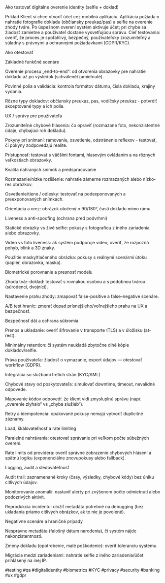 Ako testovať digitálne overenie identity (selfie + doklad)

Príklad
Klient si chce otvoriť účet cez mobilnú aplikáciu. Aplikácia požiada o nahratie fotografie dokladu (občiansky preukaz/pas) a selfie na overenie zhody tváre. Po úspešnom overení systém aktivuje účet; pri chybe sa žiadosť zamietne a používateľ dostane vysvetľujúcu správu. Cieľ testovania: overiť, že proces je spoľahlivý, bezpečný, používateľsky zrozumiteľný a súladný s právnymi a ochrannými požiadavkami (GDPR/KYC).

Ako otestovať 

Základné funkčné scenáre

Overenie procesu „end-to-end“: od otvorenia obrazovky pre nahratie dokladu až po výsledok (schválené/zamietnuté).

Povinné polia a validácia: kontrola formátov dátumu, čísla dokladu, krajiny vydania.

Rôzne typy dokladov: občiansky preukaz, pas, vodičský preukaz - potvrdiť akceptované typy a ich polia.

UX / správy pre používateľa

Zrozumiteľné chybové hlásenia: čo opraviť (rozmazané foto, nekonzistentné údaje, chýbajúci roh dokladu).

Pokyny pri snímaní: rámovanie, osvetlenie, odstránenie reflexov - testovať, či pokyny zodpovedajú realite.

Prístupnosť: testovať s väčšími fontami, hlasovým ovládaním a na rôznych veľkostiach obrazovky.

Kvalita nahraných snímok a predspracovanie

Rozmazanie/nízke rozlíšenie: nahratie zámerne rozmazaných alebo nízko-res obrázkov.

Osvetlenie/tiene / odlesky: testovať na podexponovaných a preexponovaných snímkach.

Orientácia a orez: obrázok otočený o 90/180°, časti dokladu mimo rámu.

Liveness a anti-spoofing (ochrana pred podvrhmi)

Statické obrázky vs živé selfie: pokusy s fotografiou z iného zariadenia alebo obrazovky.

Video vs foto liveness: ak systém podporuje video, overiť, že rozpozná pohyb, blink a 3D znaky.

Použitie masky/tlačeného obrázka: pokusy s reálnymi scenármi útoku (papier, obrazovka, maska).

Biometrické porovnanie a presnosť modelu

Zhoda tvár–doklad: testovať s rovnakou osobou a s podobnou tvárou (súrodenci, dvojníci).

Nastavenie prahu zhody: zmapovať false-positive a false-negative scenáre.

A/B test hraníc: zmerať dopad prísnejšieho/voľnejšieho prahu na UX a bezpečnosť.

Bezpečnosť dát a ochrana súkromia

Prenos a ukladanie: overiť šifrovanie v transporte (TLS) a v úložisku (at-rest).

Minimálny retention: či systém neukladá zbytočne dlhé kópie dokladov/selfie.

Práva používateľa: žiadosť o vymazanie, export údajov — otestovať workflow (GDPR).

Integrácia so službami tretích strán (KYC/AML)

Chybové stavy od poskytovateľa: simulovať downtime, timeout, nevalidné odpovede.

Mapovanie kódov odpovedí: že klient vidí zmysluplnú správu (napr. „overenie zlyhalo“ vs „chyba služieb“).

Retry a idempotencia: opakované pokusy nemajú vytvoriť duplicitné záznamy.

Load, škálovateľnosť a rate limiting

Paralelné nahrávania: otestovať správanie pri veľkom počte súbežných overení.

Rate limits od providera: overiť správne zobrazenie chybových hlásení a spätnú logiku (exponenciálne znovupokusy alebo fallback).

Logging, audit a sledovateľnosť

Audit trail: zaznamenané kroky (časy, výsledky, chybové kódy) bez úniku citlivých údajov.

Monitorovanie anomálií: nastaviť alerty pri zvýšenom počte odmietnutí alebo podozrivých aktivít.

Reprodukcia incidentu: uložiť metadáta potrebné na debugging (bez ukladania priamo citlivých obrázkov, ak to nie je povolené).

Negatívne scenáre a hraničné prípady

Nesprávne metadáta (falošný dátum narodenia), či systém nájde nekonzistentnosti.

Zmeny dokladu (opotrebenie, malé poškodenie): overiť toleranciu systému.

Migrácia medzi zariadeniami: nahratie selfie z iného zariadenia/účet prihlásený na inej IP.


#testing #qa #digitalidentity #biometrics #KYC #privacy #security #banking #ux #gdpr



